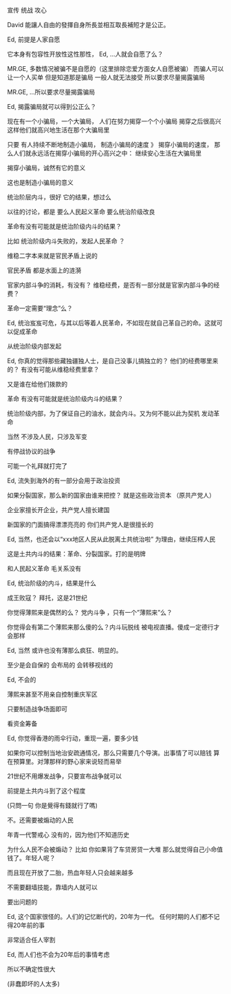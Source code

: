 
宣传 统战 攻心

David
能讓人自由的發揮自身所長並相互取長補短才是公正。

Ed,
前提是人家自愿

它本身有包容性开放性这性那性，
Ed,
...人就会自愿了么？

MR.GE,
多数情况被骗不是自愿的（这里排除恋爱方面女人自愿被骗）
而骗人可以让一个人买单
但是知道那是骗局
一般人就无法接受
所以要求尽量揭露骗局

MR.GE,
...所以要求尽量揭露骗局

Ed,
揭露骗局就可以得到公正么？

现在有一个小骗局，一个大骗局，
人们在努力揭穿一个个小骗局
揭穿之后很高兴
这样他们就高兴地生活在那个大骗局里

只要 有人持续不断地制造小骗局，
制造小骗局的速度 》 揭穿小骗局的速度，
那么人们就永远活在揭穿小骗局的开心高兴之中：
继续安心生活在大骗局里

揭穿小骗局，诚然有它的意义

这也是制造小骗局的意义



统治阶层内斗，很好
它的结果，想过么

以往的讨论，都是
要么人民起义革命
要么统治阶级改良

革命有没有可能就是统治阶级内斗的结果？

比如 统治阶级内斗失败的，发起人民革命 ？

维稳二字本来就是官民矛盾上说的

官民矛盾 都是水面上的涟漪

官家内部斗争的消耗，有没有？
维稳经费，是否有一部分就是官家内部斗争的经费？

革命一定需要“理念”么？

Ed,
统治岌岌可危，与其以后等着人民革命，不如现在就自己革自己的命。这就可以促成革命

从统治阶级内部发起

Ed,
你真的觉得那些藏独疆独人士，是自己没事儿搞独立的？ 他们的经费哪里来的？ 有没有可能从维稳经费里拿？

又是谁在给他们拨款的

革命 有没有可能就是统治阶级内斗的结果？

统治阶级内部，为了保证自己的油水，就会内斗。又为何不能以此为契机 发动革命

当然 不涉及人民，只涉及军变

有停战协议的战争

可能一个礼拜就打完了

Ed,
流失到海外的有一部分会用于政治投资

如果分裂国家，那么新的国家由谁来把控？ 就是这些政治资本 （原共产党人）

企业家擅长开企业，共产党人擅长建国

新国家的门面搞得漂漂亮亮的 你们共产党人是很擅长的

Ed,
当然，也还会以“xxx地区人民从此脱离土共统治啦” 为理由，继续压榨人民

这是土共内斗的结果：革命、分裂国家。打的是明牌

和人民起义革命 毛关系没有

Ed,
统治阶级的内斗，结果是什么

成王败寇？ 拜托，这是21世纪

你觉得薄熙来是偶然的么？
党内斗争 ，只有一个”薄熙来”么？

你觉得会有第二个薄熙来那么傻的么？内斗玩脱线 被电视直播。傻成一定德行才会那样

Ed,
当然 或许也没有薄那么疯狂、明显的。

至少是会自保的 会布局的 会转移视线的

Ed,
不会的

薄熙来甚至不用亲自控制重庆军区

只要制造战争场面即可

看资金筹备

Ed,
你觉得香港的雨伞行动，重现一遍，要多少钱

如果你可以控制当地治安疏通情况，那么只需要几个导演。出事情了可以赔钱 算在预算里。对薄那样的野心家来说轻而易举

21世纪不用爆发战争，只要宣布战争就可以

前提是土共内斗到了这个程度

(只問一句 你是覺得有錢就行了嗎)

不。还需要被煽动的人民

年青一代警戒心 没有的，因为他们不知道历史

为什么人民不会被煽动？ 比如 你如果背了车贷房贷一大堆 那么就觉得自己小命值钱了。年轻人呢？

而且现在开放了二胎，热血年轻人只会越来越多

不需要翻墙技能，靠墙内人就可以

要出问题的

Ed,
这个国家很怪的。人们的记忆断代的，20年为一代。
任何时期的人们都不记得20年前的事

非常适合任人宰割

Ed,
而人们也不会为20年后的事情考虑

所以不确定性很大

(非蠢即坏的人太多)
